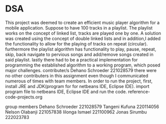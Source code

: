 # DSA
This project was deemed to create an efficient music player algorithm for a mobile application. Suppose to have 100 tracks in a  playlist. The playlist works on the concept of linked list, tracks are played one by one. A solution was created using the concept of double linked lists and in addition,I added the functionality to allow for the playing of tracks on repeat (circular). furthermore the playlist algorithm has functionality to play, pause, repeat, skip, back navigate to pervious songs and add/remove songs created in said playlist. lastly there had to be a practical implementation for programming the established algorithm to a working program, which posed major challenges.
contributer/s Dehano Schroeder 221028579
there were no other contributers in this assignment even though I communicated numerous of times with team members.
In order to run the project, first, install JRE and JDK(program for for netbeans IDE, Eclipse IDE).
import program file to netbeans IDE, Eclipse IDE and run the code.
reference- code-projects.org

group members 
Dehano Schroeder 221028579
Tangeni Kufuna 220114056
Nelson Olabanji 221057838
Iilonga Ismael 221100962
Jonas Sirumbu 222023783
